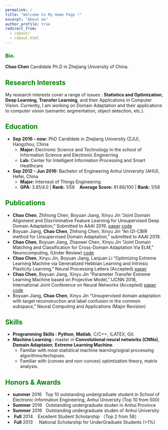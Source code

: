 ```yaml
---
permalink: /
title: "Welcome to My Home Page !"
excerpt: "About me"
author_profile: true
redirect_from: 
  - /about/
  - /about.html
---
```


### <span style="color: green"> Bio. </span> 
**Chao Chen** Candidate Ph.D in Zhejiang University of China.

## <span style="color: green"> Research Interests </span>
My research interests cover a range of issues : **Statistics and Optimization**, **Deep Learning**, **Transfer Learning**, and their Applications in Computer Vision. Currently, I am working on Domain Adaptation and their applications to computer vision (semantic segmentation, object detection, etc.).

## <span style="color: green"> Education </span>
* **Sep 2016 - now:** PhD Candidate in Zhejiang University (ZJU), Hangzhou, China
  - **Major:**  Electronic Science and Technology in the school of Information Science and Electronic Enginerring 
  - **Lab:** Center for Intelligent Information Processing and Smart Healthcare
* **Sep 2012 - Jun 2016:** Bachelor of Engineering Anhui University (AHU), Hefei, China
  - **Major:**  Internest of Things Engineering
  - **GPA:** 3.81/4.0 \| **Rank:** 1/58 &nbsp;&nbsp; **Average Score:** 91.66/100 \| **Rank:** 1/58

## <span style="color: green"> Publications </span>
* **Chao Chen**, Zhihong Chen, Boyuan Jiang, Xinyu Jin “Joint Domain Alignment and Discriminative Feature Learning for Unsupervised Deep Domain Adaptation,” Submitted to AAAI 2019. [paper](https://arxiv.org/abs/1808.09347) [code](https://github.com/chenchao666/JDDA-Master)
* Boyuan Jiang, **Chao Chen**, Zhihong Chen, Xinyu Jin “An I2I-CBIR method for Unsupervised Domain Adaptation,” submitted to AAAI 2019.
* **Chao Chen**, Boyuan Jiang, Zhaowei Chen, Xinyu Jin “Joint Domain Matching and Classification for Cross-Domain Adaptation Via ELM,” Neurocomputing, (Under Review) [code](https://github.com/chenchao666/JDMC)
* **Chao Chen**, Xinyu Jin, Boyuan Jiang, Lanjuan Li “Optimizing Extreme Learning Machine via Generalized Hebbian Learning
and Intrinsic Plasticity Learning,” Neural Processing Letters (Accepted) [paper](https://link.springer.com/article/10.1007/s11063-018-9869-6)
* **Chao Chen**, Boyuan Jiang, Xinyu Jin “Parameter Transfer Extreme Learning Machine based on Projective Model,” IJCNN 2018,
International Joint Conference on Neural Networks (Accepted) [paper](https://arxiv.org/abs/1809.01018) [code](https://github.com/chenchao666/PTELM)
* Boyuan Jiang, **Chao Chen**, Xinyu Jin “Unsupervised domain adaptation with target reconstruction and label confusion in
the common subspace,” Neural Computing and Applications (Major Revision)

## <span style="color: green"> Skills </span>
* **Programming Skills :** **Python**, **Matlab**, C/C++, \LATEX, Git.
* **Machine Learning :** master in **Convolutional neural networks (CNNs)**, **Domain Adaptaion**, **Extreme Learning Machine**.
  - Familiar with most statistical machine learning/signal processing algorithms/techqiues. 
  - Familiar with (convex and non-convex) optimization theory, matrix analysis. 

## <span style="color: green"> Honors & Awards </span>
* **summer** 2016 &nbsp; Top 10 outstanding undergraduate student in School of Electronic Information Engineering, Anhui University (Top 10 from 500)
* **Summer** 2016 &nbsp; Outstanding undergraduate studen in Anhui Province
* **Summer** 2016 &nbsp; Outstanding undergraduate studen of Anhui University 
*  &nbsp;**Full** 2014  &nbsp;&nbsp; Excellent Student Scholarship （Top 2 from 58）
*  &nbsp;**Full** 2013 &nbsp; &nbsp; National Scholarship for UnderGraduate Students (<1%)



